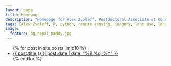 ```yaml
---
layout: page
title: Homepage
description: "Homepage for Alex Zvoleff, Postdoctoral Associate at Conservation International"
tags: [Alex Zvoleff, R, python, remote sensing, imagery, land use, land cover, conservation, forest, human, social, survey, statistics, spatial]
image:
  feature: bg_nepal_paddy.jpg
---
```


<ul class="post-list">
{% for post in site.posts limit:10 %} 
  <li><article><a href="{{ site.url }}{{ post.url }}">{{ post.title }} <span class="entry-date"><time datetime="{{ post.date | date_to_xmlschema }}">{{ post.date | date: "%B %d, %Y" }}</time></span></a></article></li>
{% endfor %}
</ul>
